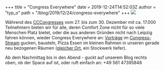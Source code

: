 +++
title = "Congress Everywhere"
date = 2019-12-24T14:52:03Z
author = "typ_o"
path = "/blog/2019/12/24/congress-everywhere"
+++
[![](https://flipdot.org/blog/uploads/98ac74ff4bab49f7d4f7ff742ec10627edd141fd.serendipityThumb.png)](https://flipdot.org/blog/uploads/98ac74ff4bab49f7d4f7ff742ec10627edd141fd.png)  
  
Während des
[CCCongresses](https://www.ccc.de/en/updates/2019/36c3-in-leipzig "cccongress")
vom 27. bis zum 30. Dezember mit ca. 17.000 Teilnehmern bieten wir für
alle, deren Comfort Zone nicht für so viele Menschen Platz bietet, oder
die aus anderen Gründen nicht nach Leipzig fahren können, wieder
Congress Everywhere an:
[Vorträge](https://fahrplan.events.ccc.de/congress/2019/Fahrplan/) im
[Congress-Stream](https://streaming.media.ccc.de/ "stream") gucken,
bausteln, Pizza Essen im kleinen Rahmen in unseren gerade neu bezogenen
Räumen ([gleicher Ort](https://flipdot.org/wiki/Kontakt "Anfahrt"), ein
Stockwerk tiefer).

Ab dem Nachmittag bis in den Abend - guckt auf unserem Blog rechts oben,
ob der Space auf ist, oder ruft einfach an: +49 561 47395848
